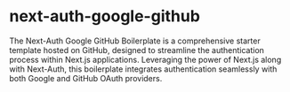 # next-auth-google-github
The Next-Auth Google GitHub Boilerplate is a comprehensive starter template hosted on GitHub, designed to streamline the authentication process within Next.js applications. Leveraging the power of Next.js along with Next-Auth, this boilerplate integrates authentication seamlessly with both Google and GitHub OAuth providers.
